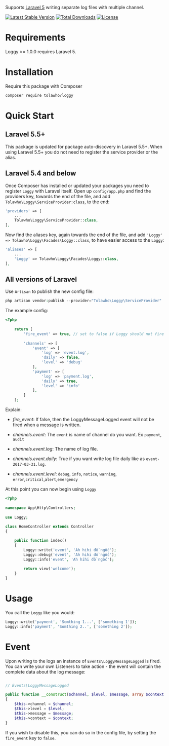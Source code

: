 Supports [Laravel 5](http://laravel.com/) writing separate log files with multiple channel.

[![Latest Stable Version](https://poser.pugx.org/tolawho/loggy/v/stable)](https://packagist.org/packages/tolawho/loggy)
[![Total Downloads](https://poser.pugx.org/tolawho/loggy/downloads)](https://packagist.org/packages/tolawho/loggy)
[![License](https://poser.pugx.org/tolawho/loggy/license)](https://packagist.org/packages/tolawho/loggy)

# Requirements

Loggy >= 1.0.0 requires Laravel 5.

# Installation

Require this package with Composer

```bash
composer require tolawho/loggy
```
# Quick Start

## Laravel 5.5+

This package is updated for package auto-discovery in Laravel 5.5+. When using Laravel 5.5+ you do not need to register the service provider or the alias.

## Laravel 5.4 and below

Once Composer has installed or updated your packages you need to register `Loggy` with Laravel itself. Open up `config/app.php` and find the providers key, towards the end of the file, and add `Tolawho\Loggy\ServiceProvider:class`, to the end:

```php
'providers' => [
    ...
    Tolawho\Loggy\ServiceProvider::class,
],
```

Now find the aliases key, again towards the end of the file, and add `'Loggy' => Tolawho\Loggy\Facades\Loggy::class`, to have easier access to the `Loggy`:

```php
'aliases' => [
    ... 
    'Loggy' => Tolawho\Loggy\Facades\Loggy::class,
],
```

## All versions of Laravel

Use `Artisan` to publish the new config file:

```php
php artisan vendor:publish --provider="Tolawho\Loggy\ServiceProvider"
```

The example config:

```php
<?php
    
    return [
        'fire_event' => true, // set to false if Loggy should not fire LoggyMessageLogged event upon writing to logs
        
        'channels' => [
            'event' => [
                'log' => 'event.log',
                'daily' => false,
                'level' => 'debug'
            ],
            'payment' => [
                'log' => 'payment.log',
                'daily' => true,
                'level' => 'info'
            ],
        ]
    ];

```

Explain:

* *fire_event*: If false, then the LoggyMessageLogged event will not be fired when a message is written.

* *channels.event*: The `event` is name of channel do you want. Ex `payment`, `audit`
* *channels.event.log*: The name of log file.
* *channels.event.daily*: True if you want write log file daily like as `event-2017-03-31.log`.
* *channels.event.level*: `debug`, `info`, `notice`, `warning`, `error`,`critical`,`alert`,`emergency`

At this point you can now begin using `Loggy`

```php
<?php
 
namespace App\Http\Controllers;
 
use Loggy; 
 
class HomeController extends Controller
{

    public function index()
    {
        Loggy::write('event', 'Ah hihi đồ ngốc');
        Loggy::debug('event', 'Ah hihi đồ ngốc');
        Loggy::info('event', 'Ah hihi đồ ngốc');
        
        return view('welcome');
    }
}
```

# Usage

You call the `Loggy` like you would:

```php
Loggy::write('payment', 'Somthing 1...', ['something 1']);
Loggy::info('payment', 'Somthing 2..', ['something 2']);
```

# Event

Upon writing to the logs an instance of `Events\LoggyMessageLogged` is fired. You can write your own Listeners to take action - the event will contain the complete data about the log message:

```php

// Events\LoggyMessageLogged

public function __construct($channel, $level, $message, array $context = [])
{
    $this->channel = $channel;
    $this->level = $level;
    $this->message = $message;
    $this->context = $context;
}
```

If you wish to disable this, you can do so in the config file, by setting the `fire_event` key to `false`.